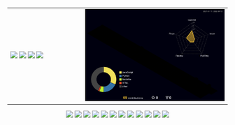 <table>
  <tr>
    <td width="34%">
      <img src="https://github-readme-stats.vercel.app/api?username=gemini910610&count_private=true&show_icons=true&theme=midnight-purple">
      <img src="https://github-readme-stats.vercel.app/api/pin/?username=gemini910610&repo=bitmap&theme=midnight-purple">
      <img src="https://github-readme-stats.vercel.app/api/pin/?username=gemini910610&repo=django-tool-python&theme=midnight-purple">
      <img src="https://github-readme-stats.vercel.app/api/pin/?username=gemini910610&repo=sao&theme=midnight-purple">
    </td>
    <td width="66%">
      <img src="profile-3d-contrib/profile-night-rainbow.svg">
    </td>
  </tr>
</table>
<p align="center">
  <img width="66.6" src="https://cdn.jsdelivr.net/gh/devicons/devicon/icons/aftereffects/aftereffects-original.svg" />
  <img width="66.6" src="https://cdn.jsdelivr.net/gh/devicons/devicon/icons/premierepro/premierepro-original.svg" />
  <img width="66.6" src="https://cdn.jsdelivr.net/gh/devicons/devicon/icons/c/c-original.svg" />
  <img width="66.6" src="https://cdn.jsdelivr.net/gh/devicons/devicon/icons/cplusplus/cplusplus-original.svg" />
  <img width="66.6.6" src="https://cdn.jsdelivr.net/gh/devicons/devicon/icons/java/java-original.svg" />
  <img width="66.6" src="https://cdn.jsdelivr.net/gh/devicons/devicon/icons/python/python-original.svg" />
  <img width="66.6" src="https://cdn.jsdelivr.net/gh/devicons/devicon/icons/flutter/flutter-original.svg" />
  <img width="66.6" src="https://cdn.jsdelivr.net/gh/devicons/devicon/icons/css3/css3-original.svg" />
  <img width="66.6" src="https://cdn.jsdelivr.net/gh/devicons/devicon/icons/html5/html5-original.svg" />
  <img width="66.6.6" src="https://cdn.jsdelivr.net/gh/devicons/devicon/icons/javascript/javascript-original.svg" />
  <img width="66.6" src="https://cdn.jsdelivr.net/gh/devicons/devicon/icons/jquery/jquery-original.svg" />
  <img width="66.6" src="https://cdn.jsdelivr.net/gh/devicons/devicon/icons/unity/unity-original.svg" />
</p>
<!--<p align="center">
  <img src="https://metrics.lecoq.io/gemini910610?achievements=1&achievements.threshold=X&achievements.secrets=true&achievements.display=compact">
</p>-->

